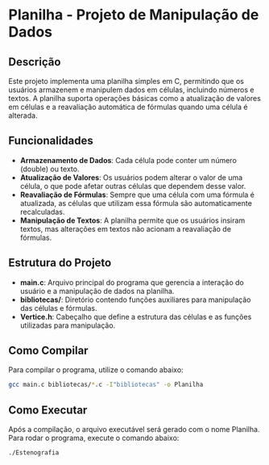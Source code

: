 # Planilha - Projeto de Manipulação de Dados

## Descrição

Este projeto implementa uma planilha simples em C, permitindo que os usuários armazenem e manipulem dados em células, incluindo números e textos. A planilha suporta operações básicas como a atualização de valores em células e a reavaliação automática de fórmulas quando uma célula é alterada.

## Funcionalidades

- **Armazenamento de Dados**: Cada célula pode conter um número (double) ou texto.
- **Atualização de Valores**: Os usuários podem alterar o valor de uma célula, o que pode afetar outras células que dependem desse valor.
- **Reavaliação de Fórmulas**: Sempre que uma célula com uma fórmula é atualizada, as células que utilizam essa fórmula são automaticamente recalculadas.
- **Manipulação de Textos**: A planilha permite que os usuários insiram textos, mas alterações em textos não acionam a reavaliação de fórmulas.

## Estrutura do Projeto

- **main.c**: Arquivo principal do programa que gerencia a interação do usuário e a manipulação de dados na planilha.
- **bibliotecas/**: Diretório contendo funções auxiliares para manipulação das células e fórmulas.
- **Vertice.h**: Cabeçalho que define a estrutura das células e as funções utilizadas para manipulação.

## Como Compilar

Para compilar o programa, utilize o comando abaixo:

```bash
gcc main.c bibliotecas/*.c -I"bibliotecas" -o Planilha
```
## Como Executar
Após a compilação, o arquivo executável será gerado com o nome Planilha. Para rodar o programa, execute o comando abaixo:

```bash
./Estenografia
```
